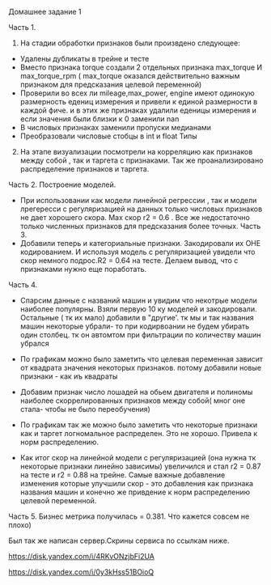 Домашнее задание 1

Часть 1.

1.  На стадии обработки признаков были произвдено следующее:
- Удалены дубликаты в трейне и тесте
- Вместо признака torque создали 2 отдельных признака max_torque  И  max_torque_rpm ( max_torque оказался действительно важным признаком для предсказания целевой переменной)
- Проверили  во всех ли mileage,max_power, engine имеют одинокую размерность едениц измерения и привели к единой размерности в каждой фиче. и  в этих же признаках удалили еденицы измерения и если значения были близки к 0 заменили nan
- В числовых признаках заменили пропуски медианами
- Преобразовали числовые стобцы в int и float Типы

2. На этапе визуализации посмотрели на корреляцию как признаков между собой , так и таргета с признаками. Так же проанализировано распределение признаков и таргета.

Часть 2. Построение моделей.
- При использовании как модели линейной регрессии , так и модели лрегересси с регуляризацией на данных только числовых признаков не дает хорошего скора. Max скор r2 = 0.6 .
Все же недостаточно только численных признаков для предсказания более точных.
 Часть 3.
 - Добавили теперь и категориальные признаки. Закодировали их OHE кодированием. И используя модель с регуляризацией увидели что скор немного подрос.R2 = 0.64 на тесте.
 Делаем вывод,  что с признаками нужно еще поработать.

 Часть 4. 
 - Спарсим данные с названий машин и увидим что некотрые модели наиболее популярны. Взяли первую 10 ку моделей и закодировали. Остальные ( тк их мало) добавили в "другие'. тк мы и так названия машин некоторые убрали- то при кодирвоании не будем убирать один столбец. тк он автомтом при фильтрации по количеству машин убрался

 - По графикам можно было заметить что целевая переменная зависит от квадрата значения некоторых признаков. потому добавили новые признаки - как иъ квадраты
 - Добавим признак число лошадей на обьем двигателя и полиномы наиболее скоррелированных признаков между собой( мног оне стала- чтобы не было переобучения)
 - По графикам так же можно было заметить что некоторые признаки как и таргет логномальное распределен. Это не хорошо. Привела к норм распределению.
 - Как итог скор на линейной модели с регуляризацией (она нужна тк некоторые признаки линейно зависимы) увеличился и стал r2 = 0.87 на тесте и r2 = 0.88 на трейне. 
 Самые важные добавление изменения которые улучшили скор - это добавления как признака названия машин и конечно же привдение к норм распределению целевой переменной.

 Часть 5. Бизнес метрика получилась = 0.381. Что кажется совсем не плохо)

Был так же написан сервер.Скрины сервиса по ссылкам ниже.

https://disk.yandex.com/i/4RKvONzjbFi2UA

https://disk.yandex.com/i/0y3kHss51BOioQ
